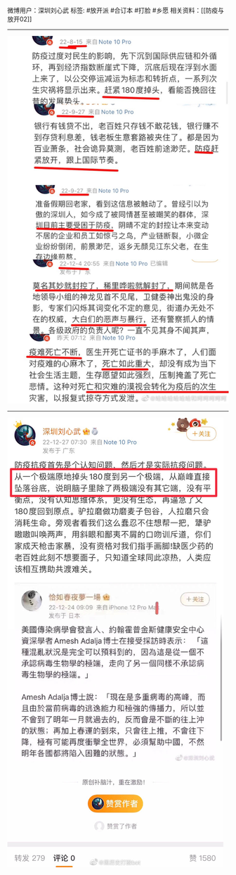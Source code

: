 微博用户：深圳刘心武
标签: #放开派  #合订本 #打脸 #乡愿 
相关资料：[[防疫与放开02]]
***
![](https://raw.githubusercontent.com/bluntvoice/mypic/main/IMG_20230108_214557_615_1.jpg)
***
![](https://raw.githubusercontent.com/bluntvoice/mypic/main/IMG_20230108_214603_030.jpg)